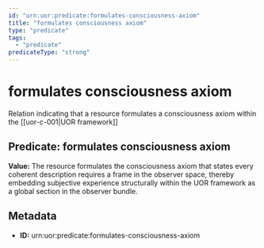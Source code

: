 ```yaml
---
id: "urn:uor:predicate:formulates-consciousness-axiom"
title: "formulates consciousness axiom"
type: "predicate"
tags:
  - "predicate"
predicateType: "strong"
---
```


# formulates consciousness axiom

Relation indicating that a resource formulates a consciousness axiom within the [[uor-c-001|UOR framework]]

## Predicate: formulates consciousness axiom

**Value:** The resource formulates the consciousness axiom that states every coherent description requires a frame in the observer space, thereby embedding subjective experience structurally within the UOR framework as a global section in the observer bundle.

## Metadata

- **ID:** urn:uor:predicate:formulates-consciousness-axiom
